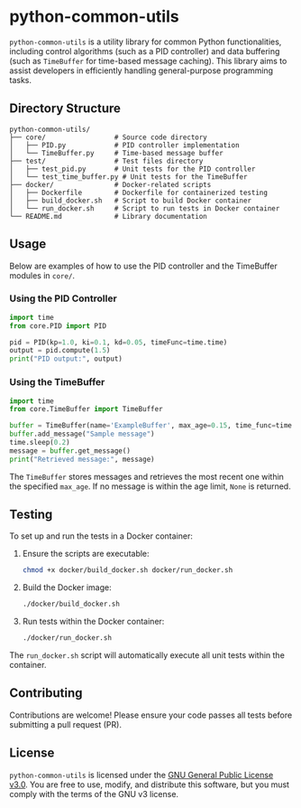 # python-common-utils

`python-common-utils` is a utility library for common Python functionalities, including control algorithms (such as a PID controller) and data buffering (such as `TimeBuffer` for time-based message caching). This library aims to assist developers in efficiently handling general-purpose programming tasks.

## Directory Structure

```
python-common-utils/
├── core/                 # Source code directory
│   ├── PID.py            # PID controller implementation
│   └── TimeBuffer.py     # Time-based message buffer
├── test/                 # Test files directory
│   ├── test_pid.py       # Unit tests for the PID controller
│   └── test_time_buffer.py # Unit tests for the TimeBuffer
├── docker/               # Docker-related scripts
│   ├── Dockerfile        # Dockerfile for containerized testing
│   ├── build_docker.sh   # Script to build Docker container
│   └── run_docker.sh     # Script to run tests in Docker container
└── README.md             # Library documentation
```

## Usage

Below are examples of how to use the PID controller and the TimeBuffer modules in `core/`.

### Using the PID Controller

```python
import time
from core.PID import PID

pid = PID(kp=1.0, ki=0.1, kd=0.05, timeFunc=time.time)
output = pid.compute(1.5)
print("PID output:", output)
```

### Using the TimeBuffer

```python
import time
from core.TimeBuffer import TimeBuffer

buffer = TimeBuffer(name='ExampleBuffer', max_age=0.15, time_func=time.time)
buffer.add_message("Sample message")
time.sleep(0.2)
message = buffer.get_message()
print("Retrieved message:", message)
```

The `TimeBuffer` stores messages and retrieves the most recent one within the specified `max_age`. If no message is within the age limit, `None` is returned.

## Testing

To set up and run the tests in a Docker container:

1. Ensure the scripts are executable:
   ```bash
   chmod +x docker/build_docker.sh docker/run_docker.sh
   ```

2. Build the Docker image:
   ```bash
   ./docker/build_docker.sh
   ```

3. Run tests within the Docker container:
   ```bash
   ./docker/run_docker.sh
   ```

The `run_docker.sh` script will automatically execute all unit tests within the container.

## Contributing

Contributions are welcome! Please ensure your code passes all tests before submitting a pull request (PR).

## License

`python-common-utils` is licensed under the [GNU General Public License v3.0](https://www.gnu.org/licenses/gpl-3.0.html). You are free to use, modify, and distribute this software, but you must comply with the terms of the GNU v3 license.
